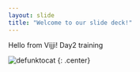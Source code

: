 ```yaml
---
layout: slide
title: "Welcome to our slide deck!"
---
```


Hello from Vijji!
Day2 training

![defunktocat](https://octodex.github.com/images/defunktocat.png)
{: .center}

